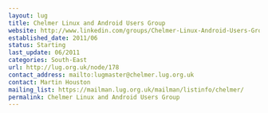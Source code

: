 ```yaml
---
layout: lug
title: Chelmer Linux and Android Users Group
website: http://www.linkedin.com/groups/Chelmer-Linux-Android-Users-Group-3963756
established_date: 2011/06
status: Starting
last_update: 06/2011
categories: South-East
url: http://lug.org.uk/node/178
contact_address: mailto:lugmaster@chelmer.lug.org.uk
contact: Martin Houston
mailing_list: https://mailman.lug.org.uk/mailman/listinfo/chelmer/
permalink: Chelmer Linux and Android Users Group
---
```

